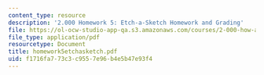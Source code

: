 ```yaml
---
content_type: resource
description: '2.000 Homework 5: Etch-a-Sketch Homework and Grading'
file: https://ol-ocw-studio-app-qa.s3.amazonaws.com/courses/2-000-how-and-why-machines-work-spring-2002/f1716fa773c3c9557e96b4e5b47e93f4_homework5etchasketch.pdf
file_type: application/pdf
resourcetype: Document
title: homework5etchasketch.pdf
uid: f1716fa7-73c3-c955-7e96-b4e5b47e93f4
---
```


